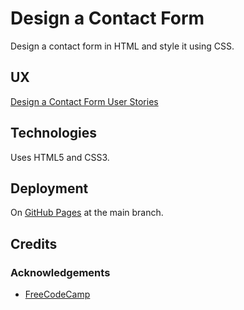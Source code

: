# Design a Contact Form

Design a contact form in HTML and style it using CSS.

## UX

[Design a Contact Form User Stories](https://www.freecodecamp.org/learn/full-stack-developer/lab-contact-form/design-a-contact-form)

## Technologies

Uses HTML5 and CSS3.

## Deployment

On [GitHub Pages](https://derektypist.github.io/design-a-contact-form) at the main branch.

## Credits

### Acknowledgements

- [FreeCodeCamp](https://www.freecodecamp.org)

